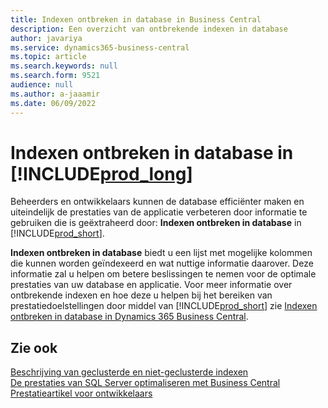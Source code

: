 ```yaml
---
title: Indexen ontbreken in database in Business Central
description: Een overzicht van ontbrekende indexen in database
author: javariya
ms.service: dynamics365-business-central
ms.topic: article
ms.search.keywords: null
ms.search.form: 9521
audience: null
ms.author: a-jaaamir
ms.date: 06/09/2022
---
```

# <a name="database-missing-indexes-in-"></a><a name="database-missing-indexes-in-"></a>Indexen ontbreken in database in [!INCLUDE[prod_long](includes/prod_long.md)]

Beheerders en ontwikkelaars kunnen de database efficiënter maken en uiteindelijk de prestaties van de applicatie verbeteren door informatie te gebruiken die is geëxtraheerd door: **Indexen ontbreken in database** in [!INCLUDE[prod_short](includes/prod_short.md)].

**Indexen ontbreken in database** biedt u een lijst met mogelijke kolommen die kunnen worden geïndexeerd en wat nuttige informatie daarover. Deze informatie zal u helpen om betere beslissingen te nemen voor de optimale prestaties van uw database en applicatie. Voor meer informatie over ontbrekende indexen en hoe deze u helpen bij het bereiken van prestatiedoelstellingen door middel van [!INCLUDE[prod_short](includes/prod_short.md)] zie [Indexen ontbreken in database in Dynamics 365 Business Central](/dynamics365/business-central/dev-itpro/administration/database-missing-indexes).

## <a name="see-also"></a><a name="see-also"></a>Zie ook

[Beschrijving van geclusterde en niet-geclusterde indexen](/sql/relational-databases/indexes/clustered-and-nonclustered-indexes-described)  
[De prestaties van SQL Server optimaliseren met Business Central](/dynamics365/business-central/dev-itpro/administration/optimize-sql-server-performance)  
[Prestatieartikel voor ontwikkelaars](/dynamics365/business-central/dev-itpro/performance/performance-developer)  
